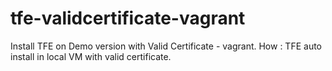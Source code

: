 # tfe-validcertificate-vagrant
Install TFE on Demo version with Valid Certificate - vagrant. How : TFE auto install in local VM with valid certificate.
